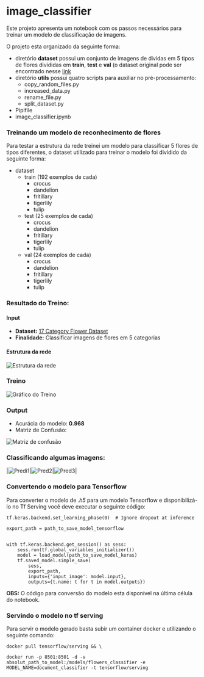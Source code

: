 # image_classifier

Este projeto apresenta um notebook com os passos necessários para treinar um modelo de classificação de imagens. 

O projeto esta organizado da seguinte forma:

* diretório **dataset** possui um conjunto de imagens de dividas em 5 tipos de flores divididas em **train**, **test** e **val** (o dataset original pode ser encontrado nesse [link](http://www.robots.ox.ac.uk/~vgg/data/flowers/17/)
* diretório **utils** possui quatro scripts para auxiliar no pré-processamento: 
    * copy_random_files.py
    * increased_data.py
    * rename_file.py
    * split_dataset.py
* Pipifile
* image_classifier.ipynb

### Treinando um modelo de reconhecimento de flores

Para testar a estrutura da rede treinei um modelo para classificar 5 flores de tipos diferentes, o dataset utilizado para treinar o modelo foi dividido da seguinte forma:

* dataset
    * train (192 exemplos de cada)
        * crocus 
        * dandelion
        * fritillary
        * tigerlily
        * tulip
    * test (25 exemplos de cada)
        * crocus
        * dandelion
        * fritillary
        * tigerlily
        * tulip
    * val (24 exemplos de cada)
        * crocus
        * dandelion
        * fritillary
        * tigerlily
        * tulip

### Resultado do Treino:

#### Input

* **Dataset:**  [17 Category Flower Dataset](http://www.robots.ox.ac.uk/~vgg/data/flowers/17/)
* **Finalidade:** Classificar imagens de flores em 5 categorias

#### Estrutura da rede

![Estrutura da rede](images/structure_image_classifier.png)

### Treino

![Gráfico do Treino](images/trainning.png)

### Output

* Acurácia do modelo: **0.968**
* Matriz de Confusão:

![Matriz de confusão](images/matriz_confusao.png)


### Classificando algumas imagens:
|![Predi1](images/pred1.png)|![Pred2](images/pred2.png)|![Pred3](images/pred3.png)|

### Convertendo o modelo para Tensorflow

Para converter o modelo de *.h5* para um modelo Tensorflow e disponibilizá-lo no Tf Serving você deve executar o seguinte código:

``` 
tf.keras.backend.set_learning_phase(0)  # Ignore dropout at inference

export_path = path_to_save_model_tensorflow


with tf.keras.backend.get_session() as sess:
    sess.run(tf.global_variables_initializer())
    model = load_model(path_to_save_model_keras)
    tf.saved_model.simple_save(
        sess,
        export_path,
        inputs={'input_image': model.input},
        outputs={t.name: t for t in model.outputs})

```

**OBS:** O código para conversão do modelo esta disponível na última célula do notebook.

### Servindo o modelo no tf serving

Para servir o modelo gerado basta subir um container docker e utilizando o seguinte comando:

```
docker pull tensorflow/serving && \

docker run -p 8501:8501 -d -v absolut_path_to_model:/models/flowers_classifier -e MODEL_NAME=document_classifier -t tensorflow/serving

 ```


